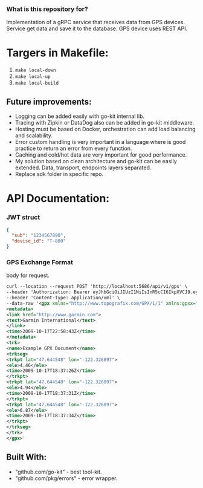
### What is this repository for? ###
Implementation of a gRPC service that receives data from GPS devices. Service
 get data and save it to the database. GPS device uses REST API.

Targers in Makefile:
=
1. `make local-down`
2. `make local-up`
3. `make local-build`

## Future improvements:
- Logging can be added easily with go-kit internal lib.
- Tracing with Zipkin or DataDog also can be added in go-kit middleware.
- Hosting must be based on  Docker, orchestration can add load balancing and scalability.
- Error custom handling is very important in a language where is good practice to return an error from every function.
- Caching and cold/hot data are very important for good performance.
- My solution based on clean architecture and go-kit can be easily extended. Data, transport, endpoints layers separated.
- Replace sdk folder in specific repo.
# API Documentation:

### JWT struct
```json
{
  "sub": "1234567890",
  "devise_id": "T-800"
}
```

### GPS Exchange Format 
body for request.
```xml
curl --location --request POST 'http://localhost:5686/api/v1/gps' \
--header 'Authorization: Bearer eyJhbGciOiJIUzI1NiIsInR5cCI6IkpXVCJ9.eyJzdWIiOiIxMjM0NTY3ODkwIiwiZGV2aXNlX2lkIjoiVC04MDAifQ.ykWR7C-lIL_tnauX16IxoJzD0pQ3rmGg_wKj3_Q7ReE' \
--header 'Content-Type: application/xml' \
--data-raw '<gpx xmlns="http://www.topografix.com/GPX/1/1" xmlns:gpxx="http://www.garmin.com/xmlschemas/GpxExtensions/v3" xmlns:gpxtpx="http://www.garmin.com/xmlschemas/TrackPointExtension/v1" creator="T-800" version="1.1" xmlns:xsi="http://www.w3.org/2001/XMLSchema-instance" xsi:schemaLocation="http://www.topografix.com/GPX/1/1 http://www.topografix.com/GPX/1/1/gpx.xsd http://www.garmin.com/xmlschemas/GpxExtensions/v3 http://www.garmin.com/xmlschemas/GpxExtensionsv3.xsd http://www.garmin.com/xmlschemas/TrackPointExtension/v1 http://www.garmin.com/xmlschemas/TrackPointExtensionv1.xsd">
<metadata>
<link href="http://www.garmin.com">
<text>Garmin International</text>
</link>
<time>2009-10-17T22:58:43Z</time>
</metadata>
<trk>
<name>Example GPX Document</name>
<trkseg>
<trkpt lat="47.644548" lon="-122.326897">
<ele>4.46</ele>
<time>2009-10-17T18:37:26Z</time>
</trkpt>
<trkpt lat="47.644548" lon="-122.326897">
<ele>4.94</ele>
<time>2009-10-17T18:37:31Z</time>
</trkpt>
<trkpt lat="47.644548" lon="-122.326897">
<ele>6.87</ele>
<time>2009-10-17T18:37:34Z</time>
</trkpt>
</trkseg>
</trk>
</gpx>'

```
## Built With:
- "github.com/go-kit" - best tool-kit.
- "github.com/pkg/errors" - error wrapper.
